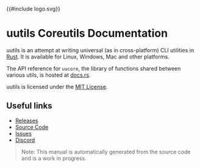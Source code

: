 <!-- markdownlint-disable MD041 -->

{{#include logo.svg}}

<!-- markdownlint-disable MD033 -->

<style>
    /* Make the logo a bit bigger and center */
    #logo {
        height: 200px;
        width: 100%;
    }
    
    :root {
        --color: var(--fg);
    }
</style>

# uutils Coreutils Documentation

uutils is an attempt at writing universal (as in cross-platform) CLI utilities
in [Rust](https://www.rust-lang.org). It is available for Linux, Windows, Mac
and other platforms.

The API reference for `uucore`, the library of functions shared between various
utils, is hosted at [docs.rs](https://docs.rs/uucore/latest/uucore/).

uutils is licensed under the
[MIT License](https://github.com/uutils/coreutils/blob/main/LICENSE).

## Useful links

- [Releases](https://github.com/uutils/coreutils/releases)
- [Source Code](https://github.com/uutils/coreutils)
- [Issues](https://github.com/uutils/coreutils/issues)
- [Discord](https://discord.gg/wQVJbvJ)

> Note: This manual is automatically generated from the source code and is a
> work in progress.
